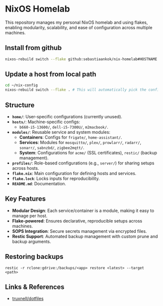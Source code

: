 # NixOS Homelab

This repository manages my personal NixOS homelab and using flakes, enabling modularity, scalability, and ease of configuration across multiple machines.

## Install from github
```bash
nixos-rebuild switch --flake github:sebastiaankok/nix-homelab#HOSTNAME
```

## Update a host from local path

```bash
cd ~/nix-config
nixos-rebuild switch --flake . # This will automatically pick the configuration name based on the hostname
```

## Structure

- **`home/`**: User-specific configurations (currently unused).
- **`hosts/`**: Machine-specific configs:
  - `b660-i5-13600/`, `dell-i5-7300U/`, `m2macbook/`.
- **`modules/`**: Reusable service and system modules:
  - **Containers**: Configs for `frigate/`, `home-assistant/`.
  - **Services**: Modules for `mosquitto/`, `plex/`, `prowlarr/`, `radarr/`, `sonarr/`, `sabnzbd/`, `zigbee2mqtt/`.
  - **System**: Configurations for `acme/` (SSL certificates), `restic/` (backup management).
- **`profiles/`**: Role-based configurations (e.g., `server/`) for sharing setups across hosts.
- **`flake.nix`**: Main configuration for defining hosts and services.
- **`flake.lock`**: Locks inputs for reproducibility.
- **`README.md`**: Documentation.

## Key Features

- **Modular Design**: Each service/container is a module, making it easy to manage per host.
- **Flake-powered**: Ensures declarative, reproducible setups across machines.
- **SOPS Integration**: Secure secrets management via encrypted files.
- **Restic Support**: Automated backup management with custom prune and backup arguments.


## Restoring backups
`restic -r rclone:gdrive:/backups/<app> restore <latest> --target <path>`

## Links & References

- [truxnell/dotfiles](https://github.com//truxnell/nix-config/)
